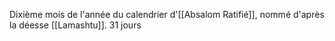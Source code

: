 Dixième mois de l'année du calendrier d'[[Absalom Ratifié]], nommé d'après la déesse [[Lamashtu]].
31 jours